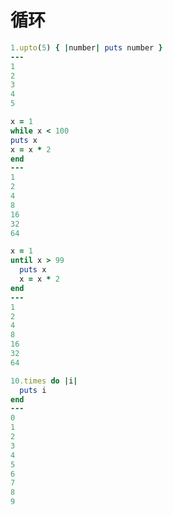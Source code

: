 # 循环
``` ruby
1.upto(5) { |number| puts number }
---
1
2
3
4
5
```

``` ruby
x = 1
while x < 100
puts x
x = x * 2
end
---
1
2
4
8
16
32
64
```

``` ruby
x = 1
until x > 99
  puts x
  x = x * 2
end
---
1
2
4
8
16
32
64
```

``` ruby
10.times do |i|
  puts i
end
---
0
1
2
3
4
5
6
7
8
9
```